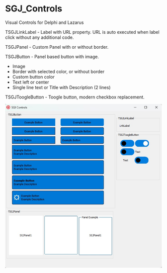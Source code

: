 # SGJ_Controls
Visual Controls for Delphi and Lazarus

TSGJLinkLabel - Label with URL property. URL is auto executed when label click without any additional code.

TSGJPanel - Custom Panel with or without border. 

TSGJButton - Panel based button with image.
- Image
- Border with selected color, or without border
- Custom button color
- Text left or center
- Single line text or Title with Description (2 lines)
              
TSGJToogleButton - Toogle button, modern checkbox replacement.

![Demo](https://github.com/sgjps/SGJ_Controls/blob/main/Images/SGJControls.jpg)
